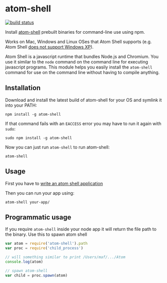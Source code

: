 # atom-shell

[![build status](http://img.shields.io/travis/mafintosh/atom-shell.svg?style=flat)](http://travis-ci.org/mafintosh/atom-shell)

Install [atom-shell](https://github.com/atom/atom-shell) prebuilt binaries for command-line use using npm.

Works on Mac, Windows and Linux OSes that Atom Shell supports (e.g. Atom Shell [does not support Windows XP](https://github.com/atom/atom-shell/issues/691)).

Atom Shell is a javascript runtime that bundles Node.js and Chromium. You use it similar to the `node` command on the command line for executing javascript programs. This module helps you easily install the `atom-shell` command for use on the command line without having to compile anything.

## Installation

Download and install the latest build of atom-shell for your OS and symlink it into your PATH:

```
npm install -g atom-shell
```

If that command fails with an `EACCESS` error you may have to run it again with `sudo`:

```
sudo npm install -g atom-shell
```

Now you can just run `atom-shell` to run atom-shell:

```
atom-shell
```

## Usage

First you have to [write an atom shell application](https://github.com/atom/atom-shell/blob/master/docs/tutorial/quick-start.md#write-your-first-atom-shell-app)

Then you can run your app using:

```
atom-shell your-app/
```

## Programmatic usage

If you require `atom-shell` inside your node app it will return the file path to the binary.
Use this to spawn atom shell

``` js
var atom = require('atom-shell').path
var proc = require('child_process')

// will something similar to print /Users/maf/.../Atom
console.log(atom)

// spawn atom-shell
var child = proc.spawn(atom)
```
